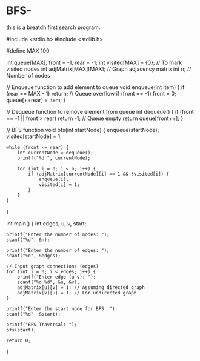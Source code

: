 # BFS-
this is a breatdh first search program.

#include <stdio.h>
#include <stdlib.h>

#define MAX 100

int queue[MAX], front = -1, rear = -1;
int visited[MAX] = {0}; // To mark visited nodes
int adjMatrix[MAX][MAX]; // Graph adjacency matrix
int n; // Number of nodes

// Enqueue function to add element to queue
void enqueue(int item) {
    if (rear == MAX - 1) return; // Queue overflow
    if (front == -1) front = 0;
    queue[++rear] = item;
}

// Dequeue function to remove element from queue
int dequeue() {
    if (front == -1 || front > rear) return -1; // Queue empty
    return queue[front++];
}

// BFS function
void bfs(int startNode) {
    enqueue(startNode);
    visited[startNode] = 1;

    while (front <= rear) {
        int currentNode = dequeue();
        printf("%d ", currentNode);

        for (int i = 0; i < n; i++) {
            if (adjMatrix[currentNode][i] == 1 && !visited[i]) {
                enqueue(i);
                visited[i] = 1;
            }
        }
    }
}

int main() {
    int edges, u, v, start;

    printf("Enter the number of nodes: ");
    scanf("%d", &n);
    
    printf("Enter the number of edges: ");
    scanf("%d", &edges);

    // Input graph connections (edges)
    for (int i = 0; i < edges; i++) {
        printf("Enter edge (u v): ");
        scanf("%d %d", &u, &v);
        adjMatrix[u][v] = 1; // Assuming directed graph
        adjMatrix[v][u] = 1; // For undirected graph
    }

    printf("Enter the start node for BFS: ");
    scanf("%d", &start);

    printf("BFS Traversal: ");
    bfs(start);

    return 0;
}

